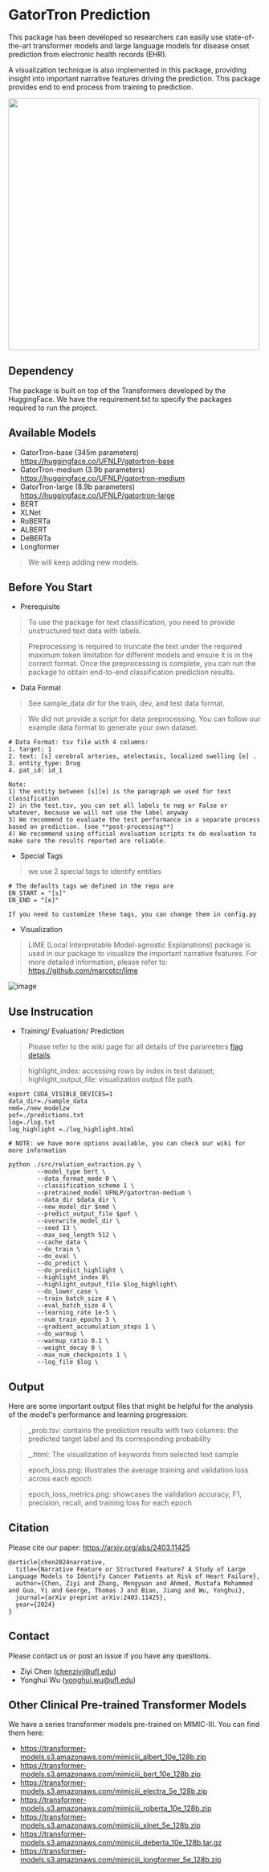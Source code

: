 # GatorTron Prediction

This package has been developed so researchers can easily use state-of-the-art transformer models and large language models for disease onset prediction from electronic health records (EHR).

A visualization technique is also implemented in this package, providing insight into important narrative features driving the prediction. This package provides end to end process from training to prediction.

<img src="https://github.com/user-attachments/assets/e9ac2dca-b89a-47ee-86d6-31fa2b4c6160" width="500" height="500">

## Dependency
The package is built on top of the Transformers developed by the HuggingFace.
We have the requirement.txt to specify the packages required to run the project.

## Available Models
- GatorTron-base (345m parameters) https://huggingface.co/UFNLP/gatortron-base
- GatorTron-medium (3.9b parameters) https://huggingface.co/UFNLP/gatortron-medium
- GatorTron-large (8.9b parameters) https://huggingface.co/UFNLP/gatortron-large
- BERT
- XLNet
- RoBERTa
- ALBERT
- DeBERTa
- Longformer
> We will keep adding new models.

## Before You Start
- Prerequisite
> To use the package for text classification, you need to provide unstructured text data with labels.

> Preprocessing is required to truncate the text under the required maximum token limitation for different models and ensure it is in the correct format.
Once the preprocessing is complete, you can run the package to obtain end-to-end classification prediction results.

- Data Format
> See sample_data dir for the train, dev, and test data format.

> We did not provide a script for data preprocessing. You can follow our example data format to generate your own dataset. 

```
# Data Format: tsv file with 4 columns:
1. target: 1
2. text: [s] cerebral arteries, atelectasis, localized swelling [e] .
3. entity_type: Drug
4. pat_id: id_1

Note: 
1) the entity between [s][e] is the paragraph we used for text classification
2) in the test.tsv, you can set all labels to neg or False or whatever, because we will not use the label anyway
3) We recommend to evaluate the test performance in a separate process based on prediction. (see **post-processing**)
4) We recommend using official evaluation scripts to do evaluation to make sure the results reported are reliable.
```
- Special Tags
> we use 2 special tags to identify entities
```
# The defaults tags we defined in the repo are
EN_START = "[s]"
EN_END = "[e]"

If you need to customize these tags, you can change them in config.py
```
- Visualization 
> LIME (Local Interpretable Model-agnostic Explanations) package is used in our package to visualize the important narrative features. For more detailed information, please refer to: https://github.com/marcotcr/lime

![image](https://github.com/user-attachments/assets/89c7865d-41d3-4073-b85b-cd99d20ffafa)


## Use Instrucation

- Training/ Evaluation/ Prediction
> Please refer to the wiki page for all details of the parameters
> [flag details](https://github.com/uf-hobi-informatics-lab/ClinicalTransformerRelationExtraction/wiki/all-parameters)

> highlight_index: accessing rows by index in test dataset; highlight_output_file: visualization output file path.

```shell script
export CUDA_VISIBLE_DEVICES=1
data_dir=./sample_data
nmd=./new_modelzw
pof=./predictions.txt
log=./log.txt
log_highlight =./log_highlight.html

# NOTE: we have more options available, you can check our wiki for more information

python ./src/relation_extraction.py \
		--model_type bert \
		--data_format_mode 0 \
		--classification_scheme 1 \
		--pretrained_model UFNLP/gatortron-medium \
		--data_dir $data_dir \
		--new_model_dir $nmd \
		--predict_output_file $pof \
		--overwrite_model_dir \
		--seed 13 \
		--max_seq_length 512 \
		--cache_data \
		--do_train \
		--do_eval \
		--do_predict \
		--do_predict_highlight \
		--highlight_index 8\
		--highlight_output_file $log_highlight\
		--do_lower_case \
		--train_batch_size 4 \
		--eval_batch_size 4 \
		--learning_rate 1e-5 \
		--num_train_epochs 3 \
		--gradient_accumulation_steps 1 \
		--do_warmup \
		--warmup_ratio 0.1 \
		--weight_decay 0 \
		--max_num_checkpoints 1 \
		--log_file $log \
```
## Output
Here are some important output files that might be helpful for the analysis of the model's performance and learning progression:

> _prob.tsv: contains the prediction results with two columns: the predicted target label and its corresponding probability 

> _.html: The visualization of keywords from selected text sample

> epoch_loss.png: illustrates the average training and validation loss across each epoch

> epoch_loss_metrics.png: showcases the validation accuracy, F1, precision, recall, and training loss for each epoch 

## Citation
Please cite our paper: https://arxiv.org/abs/2403.11425
```
@article{chen2024narrative,
  title={Narrative Feature or Structured Feature? A Study of Large Language Models to Identify Cancer Patients at Risk of Heart Failure},
  author={Chen, Ziyi and Zhang, Mengyuan and Ahmed, Mustafa Mohammed and Guo, Yi and George, Thomas J and Bian, Jiang and Wu, Yonghui},
  journal={arXiv preprint arXiv:2403.11425},
  year={2024}
}
```

## Contact
Please contact us or post an issue if you have any questions.
* Ziyi Chen (chenziyi@ufl.edu)
* Yonghui Wu (yonghui.wu@ufl.edu)

## Other Clinical Pre-trained Transformer Models
We have a series transformer models pre-trained on MIMIC-III.
You can find them here:
- https://transformer-models.s3.amazonaws.com/mimiciii_albert_10e_128b.zip
- https://transformer-models.s3.amazonaws.com/mimiciii_bert_10e_128b.zip
- https://transformer-models.s3.amazonaws.com/mimiciii_electra_5e_128b.zip
- https://transformer-models.s3.amazonaws.com/mimiciii_roberta_10e_128b.zip
- https://transformer-models.s3.amazonaws.com/mimiciii_xlnet_5e_128b.zip
- https://transformer-models.s3.amazonaws.com/mimiciii_deberta_10e_128b.tar.gz
- https://transformer-models.s3.amazonaws.com/mimiciii_longformer_5e_128b.zip
